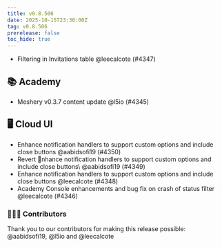 ```yaml
---
title: v0.8.506
date: 2025-10-15T23:38:00Z
tag: v0.8.506
prerelease: false
toc_hide: true
---
```


- Filtering in Invitations table @leecalcote (#4347)

## 📚 Academy

- Meshery v0.3.7 content update @l5io (#4345)

## 🖥 Cloud UI

- Enhance notification handlers to support custom options and include close buttons @aabidsofi19 (#4350)
- Revert nhance notification handlers to support custom options and include close buttons\ @aabidsofi19 (#4349)
- Enhance notification handlers to support custom options and include close buttons @leecalcote (#4348)
- Academy Console enhancements and bug fix on crash of status filter @leecalcote (#4346)

### 👨🏽‍💻 Contributors

Thank you to our contributors for making this release possible:
@aabidsofi19, @l5io and @leecalcote

